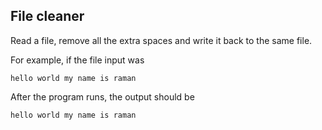 ## File cleaner

Read a file, remove all the extra spaces and write it back to the same file.

For example, if the file input was

```
hello world my name is raman
```

After the program runs, the output should be

```
hello world my name is raman
```
